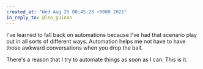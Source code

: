 ```yaml
---
created_at: "Wed Aug 25 00:45:23 +0000 2021"
in_reply_to: @leo_guinan
---
```


I've learned to fall back on automations because I've had that scenario play out in all sorts of different ways. Automation helps me not have to have those awkward conversations when you drop the ball.

There's a reason that I try to automate things as soon as I can. This is it.